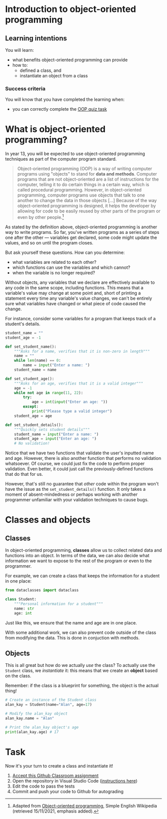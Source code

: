 # Introduction to object-oriented programming
## Learning intentions

You will learn:

- what benefits object-oriented programming can provide
- how to:
    - defined a class, and
    - instantiate an object from a class

### Success criteria

You will know that you have completed the learning when:

- you can correctly complete the [OOP quiz task](#task)
# What is object-oriented programming?

In year 13, you will be expected to use object-oriented programming techniques as part of the computer program standard.

> Object-oriented programming (OOP) is a way of writing computer programs using "objects" to stand for **data and methods**. Computer programs that are not object-oriented are a list of instructions for the computer, telling it to do certain things in a certain way, which is called procedural programming. However, in object-oriented programming, computer programs use objects that talk to one another to change the data in those objects […]  Because of the way object-oriented programming is designed, it helps the developer by allowing for code to be easily reused by other parts of the program or even by other people.[^1]

As stated by the definition above, object-oriented programming is another way to write programs. So far, you've written programs as a series of steps one after the other — variables get declared, some code might update the values, and so on until the program closes.

But ask yourself these questions. How can you determine:

- what variables are related to each other?
- which functions can use the variables and which cannot?
- when the variable is no longer required?

Without objects, any variables that we declare are effectively available to any code in the same scope, including functions. This means that a variable's value may change at some point and, short of printing a statement every time any variable's value changes, we can't be entirely sure what variables have changed or what piece of code caused the change.

For instance, consider some variables for a program that keeps track of a student's details.

```python
student_name = ""
student_age = -1

def set_student_name():
    """Asks for a name, verifies that it is non-zero in length"""
    name = ""
    while len(name) == 0:
        name = input("Enter a name: ")
    student_name = name

def set_student_age():
    """Asks for an age, verifies that it is a valid integer"""
    age = -1
    while not age in range(11, 22):
        try:
            age = int(input("Enter an age: "))
        except:
            print("Please type a valid integer")
    student_age = age

def set_student_details():
    """Quickly sets student details"""
    student_name = input("Enter a name: ")
    student_age = input("Enter an age: ")
    # No validation!
```

Notice that we have two functions that validate the user's inputted name and age. However, there is also another function that performs no validation whatsoever. Of course, we could just fix the code to perform proper validation. Even better, it could just call the previously-defined functions that do that for us.

However, that's still no guarantee that *other* code within the program won't have the issue as the ``set_student_details()`` function. It only takes a moment of absent-mindedness or perhaps working with another programmer unfamiliar with your validation techniques to cause bugs.

# Classes and objects

## Classes

In object-oriented programming, **classes** allow us to collect related data and functions into an object. In terms of the data, we can also decide what information we want to expose to the rest of the program or even to the programmer.

For example, we can create a class that keeps the information for a student in one place:

```python
from dataclasses import dataclass

class Student:
    """Personal information for a student"""
    name: str
    age: int
```

Just like this, we ensure that the name and age are in one place.

With some additional work, we can also prevent code outside of the class from modifying the data. This is done in conjuction with methods.

## Objects

This is all great but how do we actually *use* the class? To actually use the ``Student`` class, we *instantiate* it: this means that we create an **object** based on the class.

Remember: if the class is a blueprint for something, the object is the actual thing!

```python
# Create an instance of the Student class
alan_kay = Student(name="Alan", age=17)

# Modify the alan_kay object
alan_kay.name = "Alan"

# Print the alan_kay object's age
print(alan_kay.age) # 17
```

# Task

Now it's your turn to create a class and instantiate it!

1. [Accept this Github Classroom assignment](#task)
2. Open the repository in Visual Studio Code ([instructions here](../../Classroom/README.md))
3. Edit the code to pass the tests
4. Commit and push your code to Github for autograding

[^1]: Adapted from [Object-oriented programming](https://simple.wikipedia.org/wiki/Object-oriented_programming), Simple English Wikipedia (retrieved 15/11/2021, emphasis added).